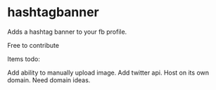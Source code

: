 # hashtagbanner
Adds a hashtag banner to your fb profile.

Free to contribute

Items todo:

Add ability to manually upload image.
Add twitter api.
Host on its own domain. Need domain ideas.

